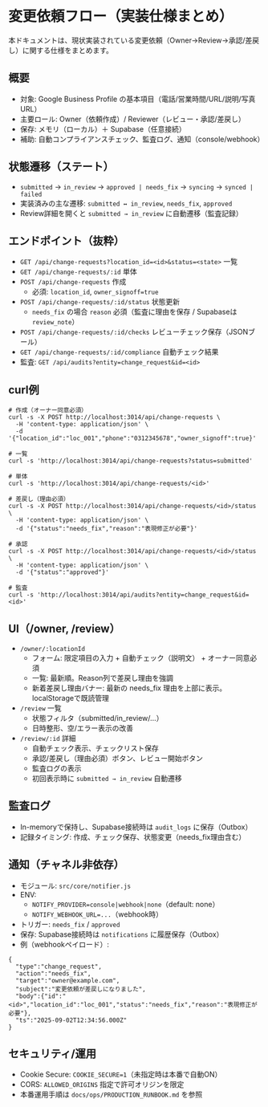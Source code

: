 # 変更依頼フロー（実装仕様まとめ）

本ドキュメントは、現状実装されている変更依頼（Owner→Review→承認/差戻し）に関する仕様をまとめます。

## 概要
- 対象: Google Business Profile の基本項目（電話/営業時間/URL/説明/写真URL）
- 主要ロール: Owner（依頼作成）/ Reviewer（レビュー・承認/差戻し）
- 保存: メモリ（ローカル）＋ Supabase（任意接続）
- 補助: 自動コンプライアンスチェック、監査ログ、通知（console/webhook）

## 状態遷移（ステート）
- `submitted` → `in_review` → `approved | needs_fix` → `syncing` → `synced | failed`
- 実装済みの主な遷移: `submitted ↔ in_review`, `needs_fix`, `approved`
- Review詳細を開くと `submitted → in_review` に自動遷移（監査記録）

## エンドポイント（抜粋）
- `GET /api/change-requests?location_id=<id>&status=<state>` 一覧
- `GET /api/change-requests/:id` 単体
- `POST /api/change-requests` 作成
  - 必須: `location_id`, `owner_signoff=true`
- `POST /api/change-requests/:id/status` 状態更新
  - `needs_fix` の場合 `reason` 必須（監査に理由を保存 / Supabaseは `review_note`）
- `POST /api/change-requests/:id/checks` レビューチェック保存（JSONブール）
- `GET /api/change-requests/:id/compliance` 自動チェック結果
- 監査: `GET /api/audits?entity=change_request&id=<id>`

## curl例
```
# 作成（オーナー同意必須）
curl -s -X POST http://localhost:3014/api/change-requests \
  -H 'content-type: application/json' \
  -d '{"location_id":"loc_001","phone":"0312345678","owner_signoff":true}'

# 一覧
curl -s 'http://localhost:3014/api/change-requests?status=submitted'

# 単体
curl -s 'http://localhost:3014/api/change-requests/<id>'

# 差戻し（理由必須）
curl -s -X POST http://localhost:3014/api/change-requests/<id>/status \
  -H 'content-type: application/json' \
  -d '{"status":"needs_fix","reason":"表現修正が必要"}'

# 承認
curl -s -X POST http://localhost:3014/api/change-requests/<id>/status \
  -H 'content-type: application/json' \
  -d '{"status":"approved"}'

# 監査
curl -s 'http://localhost:3014/api/audits?entity=change_request&id=<id>'
```

## UI（/owner, /review）
- `/owner/:locationId`
  - フォーム: 限定項目の入力 + 自動チェック（説明文） + オーナー同意必須
  - 一覧: 最新順。Reason列で差戻し理由を強調
  - 新着差戻し理由バナー: 最新の needs_fix 理由を上部に表示。localStorageで既読管理
- `/review` 一覧
  - 状態フィルタ（submitted/in_review/…）
  - 日時整形、空/エラー表示の改善
- `/review/:id` 詳細
  - 自動チェック表示、チェックリスト保存
  - 承認/差戻し（理由必須）ボタン、レビュー開始ボタン
  - 監査ログの表示
  - 初回表示時に `submitted → in_review` 自動遷移

## 監査ログ
- In-memoryで保持し、Supabase接続時は `audit_logs` に保存（Outbox）
- 記録タイミング: 作成、チェック保存、状態変更（needs_fix理由含む）

## 通知（チャネル非依存）
- モジュール: `src/core/notifier.js`
- ENV:
  - `NOTIFY_PROVIDER=console|webhook|none`（default: none）
  - `NOTIFY_WEBHOOK_URL=...`（webhook時）
- トリガー: `needs_fix` / `approved`
- 保存: Supabase接続時は `notifications` に履歴保存（Outbox）
- 例（webhookペイロード）:
```
{
  "type":"change_request",
  "action":"needs_fix",
  "target":"owner@example.com",
  "subject":"変更依頼が差戻しになりました",
  "body":{"id":"<id>","location_id":"loc_001","status":"needs_fix","reason":"表現修正が必要"},
  "ts":"2025-09-02T12:34:56.000Z"
}
```

## セキュリティ/運用
- Cookie Secure: `COOKIE_SECURE=1`（未指定時は本番で自動ON）
- CORS: `ALLOWED_ORIGINS` 指定で許可オリジンを限定
- 本番運用手順は `docs/ops/PRODUCTION_RUNBOOK.md` を参照

